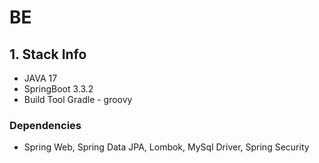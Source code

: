 # BE

## 1. Stack Info

- JAVA 17
- SpringBoot 3.3.2
- Build Tool Gradle - groovy

### Dependencies

- Spring Web, Spring Data JPA, Lombok, MySql Driver, Spring Security
